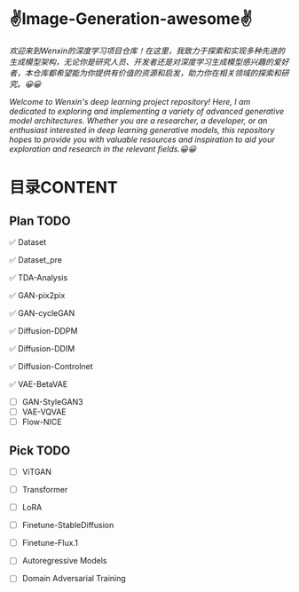 # ✌Image-Generation-awesome✌

*欢迎来到Wenxin的深度学习项目仓库！在这里，我致力于探索和实现多种先进的生成模型架构，无论你是研究人员、开发者还是对深度学习生成模型感兴趣的爱好者，本仓库都希望能为你提供有价值的资源和启发，助力你在相关领域的探索和研究。😀😀*

*Welcome to Wenxin's deep learning project repository! Here, I am dedicated to exploring and implementing a variety of advanced generative model architectures. Whether you are a researcher, a developer, or an enthusiast interested in deep learning generative models, this repository hopes to provide you with valuable resources and inspiration to aid your exploration and research in the relevant fields.😀😀*

# 目录CONTENT
## Plan TODO
✅ Dataset


✅ Dataset_pre


✅ TDA-Analysis


✅ GAN-pix2pix


✅ GAN-cycleGAN

      
✅ Diffusion-DDPM


✅ Diffusion-DDIM


✅ Diffusion-Controlnet


✅ VAE-BetaVAE

- [ ] GAN-StyleGAN3
- [ ] VAE-VQVAE
- [ ] Flow-NICE
## Pick TODO
- [ ] ViTGAN
- [ ] Transformer
- [ ] LoRA
- [ ] Finetune-StableDiffusion
- [ ] Finetune-Flux.1
- [ ] Autoregressive Models
- [ ] Domain Adversarial Training
 
